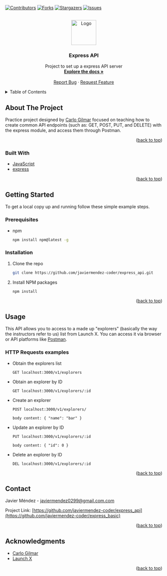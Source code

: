 <div id="top"></div>

[![Contributors][contributors-shield]][contributors-url]
[![Forks][forks-shield]][forks-url]
[![Stargazers][stars-shield]][stars-url]
[![Issues][issues-shield]][issues-url]



<!-- PROJECT LOGO -->
<br />
<div align="center">
  <a href="https://github.com/javiermendez-coder/express_api">
    <img src="https://raw.githubusercontent.com/othneildrew/Best-README-Template/master/images/logo.png" alt="Logo" width="80" height="80">
  </a>

<h3 align="center">Express API</h3>

  <p align="center">
    Project to set up a express API server
    <br />
    <a href="https://github.com/javiermendez-coder/express_api"><strong>Explore the docs »</strong></a>
    <br />
    <br />
    <a href="https://github.com/javiermendez-coder/express_api/issues">Report Bug</a>
    ·
    <a href="https://github.com/javiermendez-coder/express_api/issues">Request Feature</a>
  </p>
</div>



<!-- TABLE OF CONTENTS -->
<details>
  <summary>Table of Contents</summary>
  <ol>
    <li>
      <a href="#about-the-project">About The Project</a>
      <ul>
        <li><a href="#built-with">Built With</a></li>
      </ul>
    </li>
    <li>
      <a href="#getting-started">Getting Started</a>
      <ul>
        <li><a href="#prerequisites">Prerequisites</a></li>
        <li><a href="#installation">Installation</a></li>
      </ul>
    </li>
    <li>
      <a href="#usage">Usage</a>
      <ul>
        <li><a href="#http-requests-examples">HTTP Requests examples</a></li>
      </ul>
    </li>
    <li><a href="#contact">Contact</a></li>
    <li><a href="#acknowledgments">Acknowledgments</a></li>
  </ol>
</details>



<!-- ABOUT THE PROJECT -->
## About The Project

Practice project designed by [Carlo Gilmar][carlogilmar] focused on teaching how to create common API endpoints (such as: GET, POST, PUT, and DELETE) with the express module, and access them through Postman.

<p align="right">(<a href="#top">back to top</a>)</p>



### Built With

* [JavaScript](https://www.javascript.com/)
* [express](https://expressjs.com/)

<p align="right">(<a href="#top">back to top</a>)</p>



<!-- GETTING STARTED -->
## Getting Started

To get a local copy up and running follow these simple example steps.

### Prerequisites

* npm
  ```sh
  npm install npm@latest -g
  ```

### Installation

1. Clone the repo
   ```sh
   git clone https://github.com/javiermendez-coder/express_api.git
   ```
2. Install NPM packages
   ```sh
   npm install
   ```

<p align="right">(<a href="#top">back to top</a>)</p>



<!-- USAGE -->
## Usage

This API allows you to access to a made up "explorers" (basically the way the instructors refer to us) list from Launch X. You can access it via browser or API platforms like [Postman][postman].

### HTTP Requests examples

* Obtain the explorers list
  ```
  GET localhost:3000/v1/explorers
  ```
* Obtain an explorer by ID
  ```
  GET localhost:3000/v1/explorers/:id
  ```
* Create an explorer 
  ```
  POST localhost:3000/v1/explorers/
  
  body content: { "name": "bar" }
  ```
* Update an explorer by ID
  ```
  PUT localhost:3000/v1/explorers/:id

  body content: { "id": 0 }
  ```
* Delete an explorer by ID
  ```
  DEL localhost:3000/v1/explorers/:id
  ```

<p align="right">(<a href="#top">back to top</a>)</p>



<!-- CONTACT -->
## Contact

Javier Méndez - javiermendez0299@gmail.com.com

Project Link: [https://github.com/javiermendez-coder/express_api](https://github.com/javiermendez-coder/express_basic)

<p align="right">(<a href="#top">back to top</a>)</p>



<!-- ACKNOWLEDGMENTS -->
## Acknowledgments

* [Carlo Gilmar][carlogilmar]
* [Launch X][launchx]

<p align="right">(<a href="#top">back to top</a>)</p>



<!-- MARKDOWN LINKS & IMAGES -->
[contributors-shield]: https://img.shields.io/github/contributors/javiermendez-coder/express_api.svg?style=for-the-badge
[contributors-url]: https://github.com/javiermendez-coder/express_api/graphs/contributors
[forks-shield]: https://img.shields.io/github/forks/javiermendez-coder/express_api.svg?style=for-the-badge
[forks-url]: https://github.com/javiermendez-coder/express_api/network/members
[stars-shield]: https://img.shields.io/github/stars/javiermendez-coder/express_api.svg?style=for-the-badge
[stars-url]: https://github.com/javiermendez-coder/express_api/stargazers
[issues-shield]: https://img.shields.io/github/issues/javiermendez-coder/express_api.svg?style=for-the-badge
[issues-url]: https://github.com/javiermendez-coder/express_api/issues
[carlogilmar]: https://github.com/carlogilmar/
[launchx]: https://github.com/LaunchX-InnovaccionVirtual
[postman]: https://www.postman.com/
